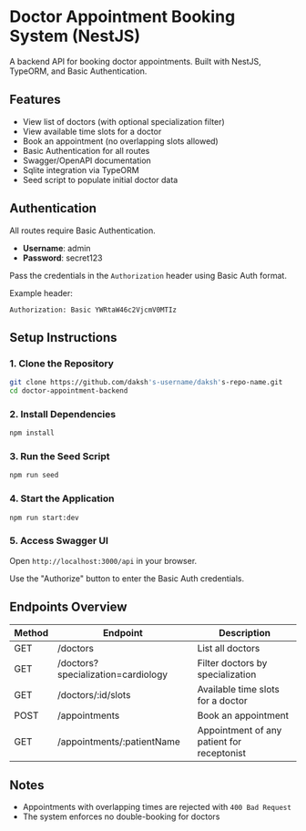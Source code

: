 # Doctor Appointment Booking System (NestJS)

A backend API for booking doctor appointments. Built with NestJS, TypeORM, and Basic Authentication.

## Features

- View list of doctors (with optional specialization filter)
- View available time slots for a doctor
- Book an appointment (no overlapping slots allowed)
- Basic Authentication for all routes
- Swagger/OpenAPI documentation
- Sqlite integration via TypeORM
- Seed script to populate initial doctor data

## Authentication

All routes require Basic Authentication.

- **Username**: admin
- **Password**: secret123

Pass the credentials in the `Authorization` header using Basic Auth format.

Example header:

```
Authorization: Basic YWRtaW46c2VjcmV0MTIz
```

## Setup Instructions

### 1. Clone the Repository

```bash
git clone https://github.com/daksh's-username/daksh's-repo-name.git
cd doctor-appointment-backend
```

### 2. Install Dependencies

```bash
npm install
```

### 3. Run the Seed Script

```bash
npm run seed
```

### 4. Start the Application

```bash
npm run start:dev
```

### 5. Access Swagger UI

Open `http://localhost:3000/api` in your browser.

Use the "Authorize" button to enter the Basic Auth credentials.

## Endpoints Overview

| Method | Endpoint                           | Description                                |
| ------ | ---------------------------------- | ------------------------------------------ |
| GET    | /doctors                           | List all doctors                           |
| GET    | /doctors?specialization=cardiology | Filter doctors by specialization           |
| GET    | /doctors/:id/slots                 | Available time slots for a doctor          |
| POST   | /appointments                      | Book an appointment                        |
| GET    | /appointments/:patientName         | Appointment of any patient for receptonist |

## Notes

- Appointments with overlapping times are rejected with `400 Bad Request`
- The system enforces no double-booking for doctors
